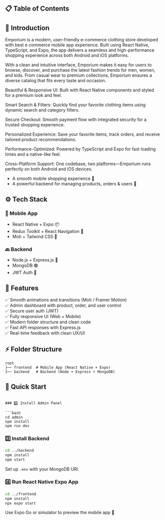 ## 📋 Table of Contents

## <a name="introduction">🤖 Introduction</a>


Emporium is a modern, user-friendly e-commerce clothing store developed with best e commerce mobile app experience. Built using React Native, TypeScript, and Expo, the app delivers a seamless and high-performance shopping experience across both Android and iOS platforms.

With a clean and intuitive interface, Emporium makes it easy for users to browse, discover, and purchase the latest fashion trends for men, women, and kids. From casual wear to premium collections, Emporium ensures a diverse catalog that fits every taste and occasion.

Beautiful & Responsive UI: Built with React Native components and styled for a premium look and feel.

Smart Search & Filters: Quickly find your favorite clothing items using dynamic search and category filters.

Secure Checkout: Smooth payment flow with integrated security for a trusted shopping experience.

Personalized Experience: Save your favorite items, track orders, and receive tailored product recommendations.

Performance-Optimized: Powered by TypeScript and Expo for fast loading times and a native-like feel.

Cross-Platform Support: One codebase, two platforms—Emporium runs perfectly on both Android and iOS devices.


* A smooth mobile shopping experience 📱
* A powerful backend for managing products, orders & users 🔧

## <a name="tech-stack">⚙️ Tech Stack</a>


### 📱 Mobile App

* React Native + Expo 📦
* Redux Toolkit + React Navigation 🧭
* Moti + Tailwind CSS 🌈

### 🔙 Backend

* Node.js + Express.js 🚀
* MongoDB 🟢
* JWT Auth 🔐

## <a name="features">🔋 Features</a>

✅ Smooth animations and transitions (Moti / Framer Motion) <br />
✅ Admin dashboard with product, order, and user control  <br />
✅ Secure user auth (JWT) <br />
✅ Fully responsive UI (Web + Mobile) <br />
✅ Modern folder structure and clean code <br />
✅ Fast API responses with Express.js <br />
✅ Real-time feedback with clean UX/UI <br />

## <a name="folder-structure">⚡ Folder Structure</a>

```
root
├── frontend  # Mobile App (React Native + Expo)
├── backend   # Backend (Node + Express + MongoDB)
```

## <a name="quick-start">🤸 Quick Start</a>

```

### 2️⃣ Install Admin Panel

```bash
cd admin
npm install
npm run dev
```

### 3️⃣ Install Backend

```bash
cd ../backend
npm install
npm start
```

Set up `.env` with your MongoDB URI.

### 4️⃣ Run React Native Expo App

```bash
cd ../frontend
npm install
npx expo start
```

Use Expo Go or simulator to preview the mobile app 📱
